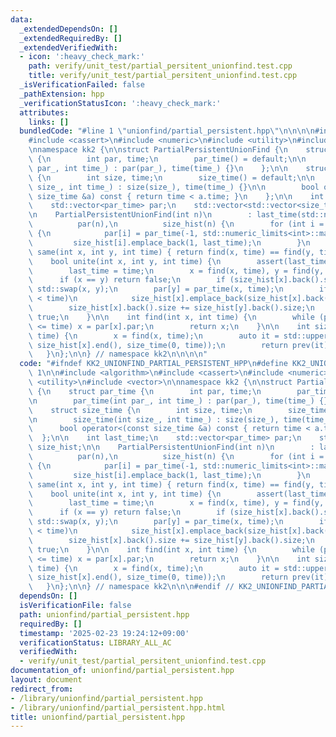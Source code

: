 ```yaml
---
data:
  _extendedDependsOn: []
  _extendedRequiredBy: []
  _extendedVerifiedWith:
  - icon: ':heavy_check_mark:'
    path: verify/unit_test/partial_persitent_unionfind.test.cpp
    title: verify/unit_test/partial_persitent_unionfind.test.cpp
  _isVerificationFailed: false
  _pathExtension: hpp
  _verificationStatusIcon: ':heavy_check_mark:'
  attributes:
    links: []
  bundledCode: "#line 1 \"unionfind/partial_persistent.hpp\"\n\n\n\n#include <algorithm>\n\
    #include <cassert>\n#include <numeric>\n#include <utility>\n#include <vector>\n\
    \nnamespace kk2 {\n\nstruct PartialPersistentUnionFind {\n    struct par_time\
    \ {\n        int par, time;\n        par_time() = default;\n\n        par_time(int\
    \ par_, int time_) : par(par_), time(time_) {}\n    };\n\n    struct size_time\
    \ {\n        int size, time;\n        size_time() = default;\n\n        size_time(int\
    \ size_, int time_) : size(size_), time(time_) {}\n\n        bool operator<(const\
    \ size_time &a) const { return time < a.time; }\n    };\n\n    int last_time;\n\
    \    std::vector<par_time> par;\n    std::vector<std::vector<size_time>> size_hist;\n\
    \n    PartialPersistentUnionFind(int n)\n        : last_time(std::numeric_limits<int>::min()),\n\
    \          par(n),\n          size_hist(n) {\n        for (int i = 0; i < n; ++i)\
    \ {\n            par[i] = par_time(-1, std::numeric_limits<int>::max());\n   \
    \         size_hist[i].emplace_back(1, last_time);\n        }\n    }\n\n    bool\
    \ same(int x, int y, int time) { return find(x, time) == find(y, time); }\n\n\
    \    bool unite(int x, int y, int time) {\n        assert(last_time <= time);\n\
    \        last_time = time;\n        x = find(x, time), y = find(y, time);\n  \
    \      if (x == y) return false;\n        if (size_hist[x].back().size < size_hist[y].back().size)\
    \ std::swap(x, y);\n        par[y] = par_time(x, time);\n        if (size_hist[x].back().time\
    \ < time)\n            size_hist[x].emplace_back(size_hist[x].back().size, time);\n\
    \        size_hist[x].back().size += size_hist[y].back().size;\n        return\
    \ true;\n    }\n\n    int find(int x, int time) {\n        while (par[x].time\
    \ <= time) x = par[x].par;\n        return x;\n    }\n\n    int size(int x, int\
    \ time) {\n        x = find(x, time);\n        auto it = std::upper_bound(size_hist[x].begin(),\
    \ size_hist[x].end(), size_time(0, time));\n        return prev(it)->size;\n \
    \   }\n};\n\n} // namespace kk2\n\n\n\n"
  code: "#ifndef KK2_UNIONFIND_PARTIAL_PERSISTENT_HPP\n#define KK2_UNIONFIND_PARTIAL_PERSISTENT_HPP\
    \ 1\n\n#include <algorithm>\n#include <cassert>\n#include <numeric>\n#include\
    \ <utility>\n#include <vector>\n\nnamespace kk2 {\n\nstruct PartialPersistentUnionFind\
    \ {\n    struct par_time {\n        int par, time;\n        par_time() = default;\n\
    \n        par_time(int par_, int time_) : par(par_), time(time_) {}\n    };\n\n\
    \    struct size_time {\n        int size, time;\n        size_time() = default;\n\
    \n        size_time(int size_, int time_) : size(size_), time(time_) {}\n\n  \
    \      bool operator<(const size_time &a) const { return time < a.time; }\n  \
    \  };\n\n    int last_time;\n    std::vector<par_time> par;\n    std::vector<std::vector<size_time>>\
    \ size_hist;\n\n    PartialPersistentUnionFind(int n)\n        : last_time(std::numeric_limits<int>::min()),\n\
    \          par(n),\n          size_hist(n) {\n        for (int i = 0; i < n; ++i)\
    \ {\n            par[i] = par_time(-1, std::numeric_limits<int>::max());\n   \
    \         size_hist[i].emplace_back(1, last_time);\n        }\n    }\n\n    bool\
    \ same(int x, int y, int time) { return find(x, time) == find(y, time); }\n\n\
    \    bool unite(int x, int y, int time) {\n        assert(last_time <= time);\n\
    \        last_time = time;\n        x = find(x, time), y = find(y, time);\n  \
    \      if (x == y) return false;\n        if (size_hist[x].back().size < size_hist[y].back().size)\
    \ std::swap(x, y);\n        par[y] = par_time(x, time);\n        if (size_hist[x].back().time\
    \ < time)\n            size_hist[x].emplace_back(size_hist[x].back().size, time);\n\
    \        size_hist[x].back().size += size_hist[y].back().size;\n        return\
    \ true;\n    }\n\n    int find(int x, int time) {\n        while (par[x].time\
    \ <= time) x = par[x].par;\n        return x;\n    }\n\n    int size(int x, int\
    \ time) {\n        x = find(x, time);\n        auto it = std::upper_bound(size_hist[x].begin(),\
    \ size_hist[x].end(), size_time(0, time));\n        return prev(it)->size;\n \
    \   }\n};\n\n} // namespace kk2\n\n\n#endif // KK2_UNIONFIND_PARTIAL_PERSISTENT_HPP\n"
  dependsOn: []
  isVerificationFile: false
  path: unionfind/partial_persistent.hpp
  requiredBy: []
  timestamp: '2025-02-23 19:24:12+09:00'
  verificationStatus: LIBRARY_ALL_AC
  verifiedWith:
  - verify/unit_test/partial_persitent_unionfind.test.cpp
documentation_of: unionfind/partial_persistent.hpp
layout: document
redirect_from:
- /library/unionfind/partial_persistent.hpp
- /library/unionfind/partial_persistent.hpp.html
title: unionfind/partial_persistent.hpp
---
```


